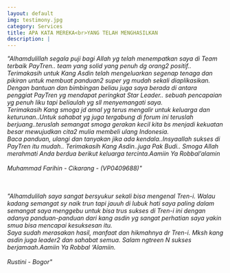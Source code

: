 ```yaml
---
layout: default
img: testimony.jpg
category: Services
title: APA KATA MEREKA<br>YANG TELAH MENGHASILKAN
description: |
---
```

*"Alhamdulillah segala puji bagi Allah yg telah menempatkan saya di Team terbaik PayTren.. team yang solid yang penuh dg orang2 positif..<br>
Terimakasih untuk Kang Asdin telah mengeluarkan segenap tenaga dan pikiran untuk membuat panduan2 super yg mudah sekali diaplikasikan. Dengan bantuan dan bimbingan beliau juga saya berada di antara penggiat PayTren yg mendapat peringkat Star Leader.. sebuah pencapaian yg penuh liku tapi beliaulah yg sll menyemangati saya.
<br>Terimakasih Kang smoga jd amal yg terus mengalir untuk keluarga dan keturunan..Untuk sahabat yg juga tergabung di forum ini teruslah berjuang..teruslah semangat smoga gerakan kecil kita bs menjadi kekuatan besar mewujudkan cita2 mulia membeli ulang Indonesia. <br>Baca panduan, ulangi dan tanyakan jika ada kendala..Insyaallah sukses di PayTren itu mudah..
Terimakasih Kang Asdin..juga Pak Budi.. Smoga Allah merahmati Anda berdua berikut keluarga tercinta.Aamiin Ya Robbal’alamin
<br><br>Muhammad Farihin - Cikarang - (VP0409688)"*

<br><br>*"Alhamdulilah saya sangat bersyukur sekali bisa mengenal Tren-i. Walau kadang semangat sy naik trun tapi jauuh di lubuk hati saya paling dalam semangat saya menggebu untuk bisa trus sukses di Tren-i ini dengan adanya panduan-panduan dari kang asdin yg sangat perhatian saya yakin smua bisa mencapai kesuksesan itu.
<br>Saya sudah merasakan hasil, manfaat dan hikmahnya dr Tren-i. Mksh kang asdin juga leader2 dan sahabat semua. Salam ngtreen N sukses berjamaah.Aamiin Ya Robbal ‘Alamiin.
<br><br>Rustini - Bogor"*
